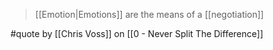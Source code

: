 > [[Emotion|Emotions]] are the means of a [[negotiation]]

#quote by [[Chris Voss]] on [[0 - Never Split The Difference]]
